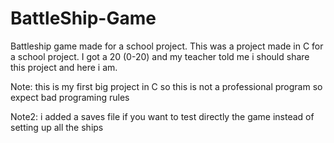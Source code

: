# BattleShip-Game
Battleship game made for a school project. 
This was a project made in C for a school project. 
I got a 20 (0-20) and my teacher told me i should share this project and here i am.

Note: this is my first big project in C so this is not a professional program so expect bad programing rules

Note2: i added a saves file if you want to test directly the game instead of setting up all the ships
